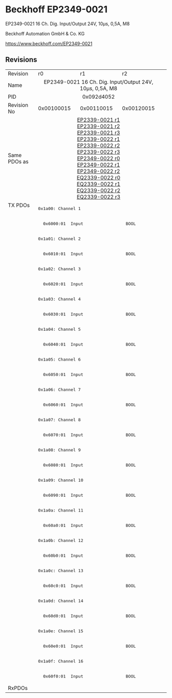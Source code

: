 # Beckhoff EP2349-0021

EP2349-0021 16 Ch. Dig. Input/Output 24V, 10µs, 0,5A, M8

Beckhoff Automation GmbH & Co. KG

https://www.beckhoff.com/EP2349-0021

## Revisions
<table>
<tr >
<td>Revision</td>
<td>r0</td>
<td>r1</td>
<td>r2</td>
</tr>
<tr >
<td>Name</td>
<td colspan=3 align="center">EP2349-0021 16 Ch. Dig. Input/Output 24V, 10µs, 0,5A, M8</td>
</tr>
<tr >
<td>PID</td>
<td colspan=3 align="center">0x092d4052</td>
</tr>
<tr >
<td>Revision No</td>
<td>0x00100015</td>
<td>0x00110015</td>
<td>0x00120015</td>
</tr>
<tr >
<td>Same PDOs as</td>
<td colspan=3 align="center"><a href="EP2339-0021">EP2339-0021 r1</a><br/><a href="EP2339-0021">EP2339-0021 r2</a><br/><a href="EP2339-0021">EP2339-0021 r3</a><br/><a href="EP2339-0022">EP2339-0022 r1</a><br/><a href="EP2339-0022">EP2339-0022 r2</a><br/><a href="EP2339-0022">EP2339-0022 r3</a><br/><a href="EP2349-0022">EP2349-0022 r0</a><br/><a href="EP2349-0022">EP2349-0022 r1</a><br/><a href="EP2349-0022">EP2349-0022 r2</a><br/><a href="EQ2339-0022">EQ2339-0022 r0</a><br/><a href="EQ2339-0022">EQ2339-0022 r1</a><br/><a href="EQ2339-0022">EQ2339-0022 r2</a><br/><a href="EQ2339-0022">EQ2339-0022 r3</a></td>
</tr>
<tr class="txpdo pdosection">
<td rowspan=32 valign=top>TX PDOs</td>
<td colspan=3 align="left"><pre>0x1a00: Channel 1</pre></td>
<td></td>
</tr>
<tr class="txpdo">
<td colspan=3 align="left"><pre>  0x6000:01  Input                 BOOL</pre></td>
</tr>
<tr class="txpdo pdosection">
<td colspan=3 align="left"><pre>0x1a01: Channel 2</pre></td>
</tr>
<tr class="txpdo">
<td colspan=3 align="left"><pre>  0x6010:01  Input                 BOOL</pre></td>
</tr>
<tr class="txpdo pdosection">
<td colspan=3 align="left"><pre>0x1a02: Channel 3</pre></td>
</tr>
<tr class="txpdo">
<td colspan=3 align="left"><pre>  0x6020:01  Input                 BOOL</pre></td>
</tr>
<tr class="txpdo pdosection">
<td colspan=3 align="left"><pre>0x1a03: Channel 4</pre></td>
</tr>
<tr class="txpdo">
<td colspan=3 align="left"><pre>  0x6030:01  Input                 BOOL</pre></td>
</tr>
<tr class="txpdo pdosection">
<td colspan=3 align="left"><pre>0x1a04: Channel 5</pre></td>
</tr>
<tr class="txpdo">
<td colspan=3 align="left"><pre>  0x6040:01  Input                 BOOL</pre></td>
</tr>
<tr class="txpdo pdosection">
<td colspan=3 align="left"><pre>0x1a05: Channel 6</pre></td>
</tr>
<tr class="txpdo">
<td colspan=3 align="left"><pre>  0x6050:01  Input                 BOOL</pre></td>
</tr>
<tr class="txpdo pdosection">
<td colspan=3 align="left"><pre>0x1a06: Channel 7</pre></td>
</tr>
<tr class="txpdo">
<td colspan=3 align="left"><pre>  0x6060:01  Input                 BOOL</pre></td>
</tr>
<tr class="txpdo pdosection">
<td colspan=3 align="left"><pre>0x1a07: Channel 8</pre></td>
</tr>
<tr class="txpdo">
<td colspan=3 align="left"><pre>  0x6070:01  Input                 BOOL</pre></td>
</tr>
<tr class="txpdo pdosection">
<td colspan=3 align="left"><pre>0x1a08: Channel 9</pre></td>
</tr>
<tr class="txpdo">
<td colspan=3 align="left"><pre>  0x6080:01  Input                 BOOL</pre></td>
</tr>
<tr class="txpdo pdosection">
<td colspan=3 align="left"><pre>0x1a09: Channel 10</pre></td>
</tr>
<tr class="txpdo">
<td colspan=3 align="left"><pre>  0x6090:01  Input                 BOOL</pre></td>
</tr>
<tr class="txpdo pdosection">
<td colspan=3 align="left"><pre>0x1a0a: Channel 11</pre></td>
</tr>
<tr class="txpdo">
<td colspan=3 align="left"><pre>  0x60a0:01  Input                 BOOL</pre></td>
</tr>
<tr class="txpdo pdosection">
<td colspan=3 align="left"><pre>0x1a0b: Channel 12</pre></td>
</tr>
<tr class="txpdo">
<td colspan=3 align="left"><pre>  0x60b0:01  Input                 BOOL</pre></td>
</tr>
<tr class="txpdo pdosection">
<td colspan=3 align="left"><pre>0x1a0c: Channel 13</pre></td>
</tr>
<tr class="txpdo">
<td colspan=3 align="left"><pre>  0x60c0:01  Input                 BOOL</pre></td>
</tr>
<tr class="txpdo pdosection">
<td colspan=3 align="left"><pre>0x1a0d: Channel 14</pre></td>
</tr>
<tr class="txpdo">
<td colspan=3 align="left"><pre>  0x60d0:01  Input                 BOOL</pre></td>
</tr>
<tr class="txpdo pdosection">
<td colspan=3 align="left"><pre>0x1a0e: Channel 15</pre></td>
</tr>
<tr class="txpdo">
<td colspan=3 align="left"><pre>  0x60e0:01  Input                 BOOL</pre></td>
</tr>
<tr class="txpdo pdosection">
<td colspan=3 align="left"><pre>0x1a0f: Channel 16</pre></td>
</tr>
<tr class="txpdo">
<td colspan=3 align="left"><pre>  0x60f0:01  Input                 BOOL</pre></td>
</tr>
<tr >
<td>RxPDOs</td>
<td colspan=3 align="left"></td>
</tr>
</table>
